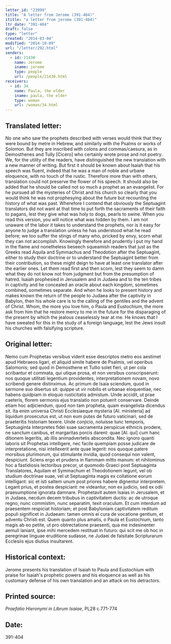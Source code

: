 ```yaml
---
letter_id: "23999"
title: "A letter from Jerome (391-404)"
ititle: "a letter from jerome (391-404)"
ltr_date: "391-404"
draft: false
type: "letter"
created: "2014-03-04"
modified: "2014-10-09"
url: "/letter/292.html"
senders:
  - id: 21430
    name: Jerome
    iname: jerome
    type: people
    url: /people/21430.html
receivers:
  - id: 34
    name: Paula, the elder
    iname: paula, the elder
    type: woman
    url: /woman/34.html
---
```

<h2> Translated letter:</h2>No one who saw the prophets described with verses would think that they were bound by metre in Hebrew, and similarly with the Psalms or works of Solomon.  But they are inscribed with colons and commas/caesura, as in Demosthenes and Tully [Cicero] who certainly wrote prose and not poetry.  We, for the utility of the readers, have distinguished the new translation with a new manner of writing.  But first it should be known about Isaiah that his speech was fluent, indeed that he was a man of noble and urbane eloquence, with no touch of the rustic.  Therefore more than with others, translation could not preserve the flower of his speech.  It should also be added that he should be called not so much a prophet as an evangelist.  For he pursued all the mysteries of Christ and his church so clearly that you would think he was not prophesying about the future but recounting the history of what was past.  Wherefore I contend that obviously the Septuagint translators did not want at that time to put forth the sacraments of their faith to pagans, lest they give what was holy to dogs, pearls to swine.  When you read this version, you will notice what was hidden by them.
I am not unaware of the labor it takes to understand the prophets, nor is it easy for anyone to judge a translation unless he has understood what he read before; we too suffer the stings of many who, pricked by envy, scorn what they can not accomplish.  Knowingly therefore and prudently I put my hand in the flame and nonetheless beseech squeamish readers that just as the Greeks read Aquila and Symmachus and Theodotion after the Septuagint, either to study their doctrine or to understand the Septuagint better from their contribution, so these might deign to have at least one translator after the earlier ones.  Let them read first and then scorn, lest they seem to damn what they do not know not from judgment but from the presumption of hatred.
Isaiah prophesied in Jerusalem and in Judaea and to the ten tribes in captivity and he concealed an oracle about each kingdom, sometimes combined, sometimes separate.  And when he looks to present history and makes known the return of the people to Judaea after the captivity in Babylon, then his whole care is to the calling of the gentiles and the advent of Christ.  Whom, the more you love him, o Paula and Eustochium, the more ask from him that he restore mercy to me in the future for the disparaging of the present by which the jealous ceaselessly tear at me.  He knows that I have sweated for this in the study of a foreign language, lest the Jews insult his churches with falsifying scripture.
<h2 class="mt-4"> Original letter:</h2>Nemo cum Prophetas versibus viderit esse descriptos metro eos aestimet apud Hebraeos ligari, et aliquid simile habere de Psalmis, vel operibus Salomonis; sed quod in Demosthene et Tullio solet fieri, ut per cola scribantur et commata, qui utique prosa, et non versibus conscripserunt: nos quoque utilitati legentium providentes, interpretationem novam, novo scribendi genere distinximus. Ac primum de Isaia sciendum, quod in sermone suo disertus sit: quippe ut vir nobilis et urbanae eloquentiae, nec habens quidpiam in eloquio rusticitatis admistum. Unde accidit, ut prae caeteris, florem sermonis ejus translatio non potuerit conservare. Deinde etiam hoc adjiciendum, quod non tam propheta, quam evangelista dicendus sit. Ita enim universa Christi Ecclesiaeque mysteria [Al. ministeria] ad liquidum prosecutus est, ut non eum putes de futuro vaticinari, sed de praeteritis historiam texere. Unde conjicio, noluisse tunc temporis, Septuaginta Interpretes fidei suae sacramenta perspicue  ethnicis prodere, ne sanctum canibus, et margaritas porcis darent: quae [Al. qui] cum hanc ditionem legeritis, ab illis animadvertetis abscondita. Nec ignoro quanti laboris sit Prophetas intelligere, nec facile quempiam posse judicare de interpretatione, nisi intellexerit ante quae legerit: nos quoque patere morsibus plurimorum, qui stimulante invidia, quod consequi non valent, despiciunt. Sciens ergo et prudens in flammam mitto manum: et nihilominus hoc a fastidiosis lectoribus precor, ut quomodo Graeci post Septuaginta Translatores, Aquilam et Symmachum et Theodotionem legunt, vel ob studium doctrinae suae, vel ut Septuaginta magis ex collatione eorum intelligant: sic et isti saltem unum post priores habere dignentur interpretem. Legant prius, et postea despiciant: ne videantur, non ex judicio, sed ex odii praesumptione ignorata damnare. Prophetavit autem Isaias in Jerusalem, et in Judaea, necdum decem tribubus in captivitatem ductis: ac de utroque regno, nunc commistim, nunc separatim, texit oraculum. Et cum interdum ad praesentem respiciat historiam; et post Babyloniam captivitatem reditum populi significet in Judaeam: tamen omnis ei cura de vocatione gentium, et adventu Christi est. Quem quanto plus amatis, o Paula et Eustochium, tanto magis ab eo petite, ut pro obtrectatione praesenti, qua me indesinenter aemuli laniant, ipse mihi mercedem restituat in futuro: qui scit me ob hoc in peregrinae linguae eruditione sudasse, ne Judaei de falsitate Scripturarum Ecclesiis ejus diutius insultarent.
<h2 class="mt-4"> Historical context:</h2>Jerome presents his translation of Isaiah to Paula and Eustochium with praise for Isaiah's prophetic powers and his eloquence as well as his customary defense of his own translation and an attack on his detractors.
<h2 class="mt-4"> Printed source:</h2><p><em>Praefatio Hieronymi in Librum Isaiae</em>, PL28 c.771-774</p><h2 class="mt-4"> Date:</h2>391-404
